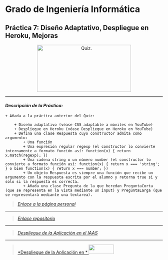 # Grado de Ingeniería Informática

## Práctica 7: Diseño Adaptativo, Despliegue en Heroku, Mejoras

<p align="Center">
    <img src="http://aqrateinfotech.com/Quizz/image/quiz.png" title="Quiz." width="300" height="150">
</p>

---
#### *Descripción de la Práctica:*

    + Añada a la práctica anterior del Quiz:

        + Diseño adaptativo (véase CSS adaptable a móviles en YouTube)
        + Despliegue en Heroku (véase Despliegue en Heroku en YouTube)
        + Defina una clase Respuesta cuyo constructor admita como argumento:
            + Una función
            + Una expresión regular regexp (el constructor lo convierte internamente a formato función así: function(x) { return x.match(regexp); })
            + Una cadena string o un número number (el constructor lo convierte a formato función así: function(x) { return x === 'string'; } o bien function(x) { return x === number; })
            + Un objeto Respuesta es siempre una función que recibe un argumento con la respuesta escrita por el alumno y retorna true si y sólo si la respuesta es correcta.
            + Añada una clase Pregunta de la que heredan PreguntaCorta (que se representa en la vista mediante un input) y PreguntaLarga (que se representará mediante una textarea).



> [*Enlace a la página personal*](http://alu0100498820.github.io "*Enlace a la página personal*")

---

> [*Enlace repositorio*](https://github.com/alu0100498820/P7SYTW "*Enlace repositorio*")

---

> [*Despliegue de la Aplicación en el IAAS*](http://10.6.128.95:8080/ "*Despliegue de la Aplicación en el IAAS*")

---

> [*Despliegue de la Aplicación en * <img src="https://upload.wikimedia.org/wikipedia/en/thumb/a/a9/Heroku_logo.png/220px-Heroku_logo.png" width="80" height="30">](http://10.6.128.95:8080/ "*Despliegue de la Aplicación en el Heroku*")


